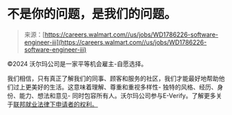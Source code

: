 <!--yml

分类：未分类

日期：2024-05-27 14:35:31

-->

# 不是你的问题，是我们的问题。

> 来源：[https://careers.walmart.com//us/jobs/WD1786226-software-engineer-iii](https://careers.walmart.com//us/jobs/WD1786226-software-engineer-iii)

©2024 沃尔玛公司是一家平等机会雇主-自愿选择。

我们相信，只有真正了解我们的同事、顾客和服务的社区，我们才能最好地帮助他们过上更美好的生活。这意味着理解、尊重和重视多样性- 独特的风格、经历、身份、能力、想法和意见- 同时包容所有人。沃尔玛公司参与E-Verify。了解更多关于[联邦就业法律下申请者的权利。](https://walmart-careers.scdn3.secure.raxcdn.com/e4/89/0212e9ad4a8f9f4d3a2751676020/applicant-rights-under-federal-employment-laws.pdf)
